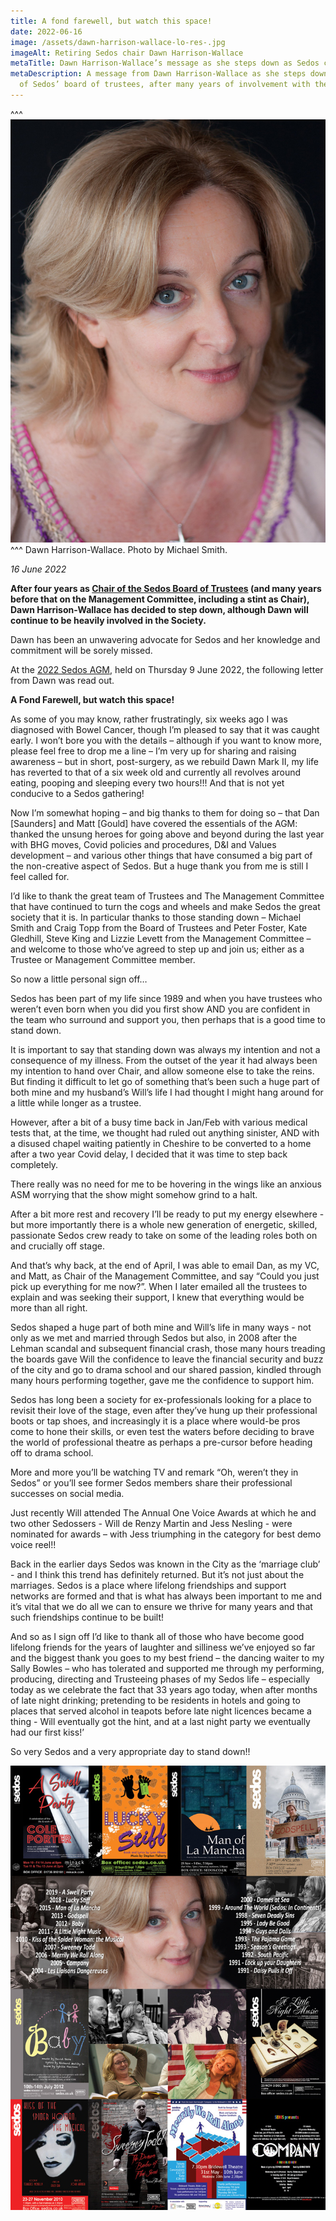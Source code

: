 ```yaml
---
title: A fond farewell, but watch this space!
date: 2022-06-16
image: /assets/dawn-harrison-wallace-lo-res-.jpg
imageAlt: Retiring Sedos chair Dawn Harrison-Wallace
metaTitle: Dawn Harrison-Wallace’s message as she steps down as Sedos chair
metaDescription: A message from Dawn Harrison-Wallace as she steps down as chair
  of Sedos’ board of trustees, after many years of involvement with the society
---
```

^^^ ![](/assets/dawn-harrison-wallace-lo-res-.jpg)
^^^ Dawn Harrison-Wallace. Photo by Michael Smith.

*16 June 2022*

**After four years as [Chair of the Sedos Board of Trustees](https://sedos.co.uk/about/how-we-operate) (and many years before that on the Management Committee, including a stint as Chair), Dawn Harrison-Wallace has decided to step down, although Dawn will continue to be heavily involved in the Society.** 

Dawn has been an unwavering advocate for Sedos and her knowledge and commitment will be sorely missed.

At the [2022 Sedos AGM](https://sedos.co.uk/news/2022-06-04-sedos-agm-2022), held on Thursday 9 June 2022, the following letter from Dawn was read out.

**A Fond Farewell, but watch this space!**

As some of you may know, rather frustratingly, six weeks ago I was diagnosed with Bowel Cancer, though I’m pleased to say that it was caught early.  I won’t bore you with the details – although if you want to know more, please feel free to drop me a line – I’m very up for sharing and raising awareness – but in short, post-surgery, as we rebuild Dawn Mark II, my life has reverted to that of a six week old and currently all revolves around eating, pooping and sleeping every two hours!!!  And that is not yet conducive to a Sedos gathering!

Now I’m somewhat hoping – and big thanks to them for doing so – that Dan \[Saunders] and Matt \[Gould] have covered the essentials of the AGM: thanked the unsung heroes for going above and beyond during the last year with BHG moves, Covid policies and procedures, D&I and Values development – and various other things that have consumed a big part of the non-creative aspect of Sedos.  But a huge thank you from me is still I feel called for. 

I’d like to thank the great team of Trustees and The Management Committee that have continued to turn the cogs and wheels and make Sedos the great society that it is.  In particular thanks to those standing down – Michael Smith and Craig Topp from the Board of Trustees and Peter Foster, Kate Gledhill, Steve King and Lizzie Levett from the Management Committee – and welcome to those who’ve agreed to step up and join us; either as a Trustee or Management Committee member.

So now a little personal sign off…

Sedos has been part of my life since 1989 and when you have trustees who weren’t even born when you did you first show AND you are confident in the team who surround and support you, then perhaps that is a good time to stand down.

It is important to say that standing down was always my intention and not a consequence of my illness. From the outset of the year it had always been my intention to hand over Chair, and allow someone else to take the reins. But finding it difficult to let go of something that’s been such a huge part of both mine and my husband’s Will’s life I had thought I might hang around for a little while longer as a trustee.

However, after a bit of a busy time back in Jan/Feb with various medical tests that, at the time, we thought had ruled out anything sinister, AND with a disused chapel waiting patiently in Cheshire to be converted to a home after a two year Covid delay, I decided that it was time to step back completely.  

There really was no need for me to be hovering in the wings like an anxious ASM worrying that the show might somehow grind to a halt.

After a bit more rest and recovery I’ll be ready to put my energy elsewhere - but more importantly there is a whole new generation of energetic, skilled, passionate Sedos crew ready to take on some of the leading roles both on and crucially off stage.

And that’s why back, at the end of April, I was able to email Dan, as my VC, and Matt, as Chair of the Management Committee, and say “Could you just pick up everything for me now?”. When I later emailed all the trustees to explain and was seeking their support, I  knew that everything would be more than all right.

Sedos shaped a huge part of both mine and Will’s life in many ways - not only as we met and married through Sedos but also, in 2008 after the Lehman scandal and subsequent financial crash, those many hours treading the boards gave Will the confidence to leave the financial security and buzz of the city and go to drama school and our shared passion, kindled through many hours performing together, gave me the confidence to support him.

Sedos has long been a society for ex-professionals looking for a place to revisit their love of the stage, even after they’ve hung up their professional boots or tap shoes, and increasingly it is a place where would-be pros come to hone their skills, or even test the waters before deciding to brave the world of professional theatre as perhaps a pre-cursor before heading off to drama school. 

More and more you’ll be watching TV and remark “Oh, weren’t they in Sedos” or you’ll see former Sedos members share their professional successes on social media. 

Just recently Will attended The Annual One Voice Awards at which he and two other Sedossers - Will de Renzy Martin and Jess Nesling - were nominated for awards – with Jess triumphing in the category for best demo voice reel!! 

Back in the earlier days  Sedos was known in the City as the ‘marriage club’  - and I think this trend has definitely returned. But it’s not just about the marriages. Sedos is a place where lifelong friendships and support networks are formed and that is what has always been important to me and it’s vital that we do all we can to ensure we thrive for many years and that such friendships continue to be built!

And so as I sign off I’d like to thank all of those who have become good lifelong friends for the years of laughter and silliness we’ve enjoyed so far and the biggest thank you goes to my best friend – the dancing waiter to my Sally Bowles – who has tolerated and supported me through my performing, producing, directing and Trusteeing phases of my Sedos life – especially today as we celebrate the fact that 33 years ago today, when after months of late night drinking; pretending to be residents in hotels and going to places that served alcohol in teapots before late night licences became a thing - Will eventually got the hint, and at a last night party we eventually had our first kiss!’   

So very Sedos and a very appropriate day to stand down!!

![Dawn Harrison-Wallace: montage for retiring chair of trustees](/assets/dawn-harrison-wallace-31-years-in-21-shows-lo-res-.jpg "At the 2022 Sedos AGM, Dawn was presented virtually with a montage of her time (so far) with Sedos. Poster by Stephen Beeny. ")